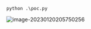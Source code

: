 
```
python .\poc.py
```

![image-20230120205750256](https://wanan-1310031509.cos.ap-beijing.myqcloud.com/img/202301202058487.png)

